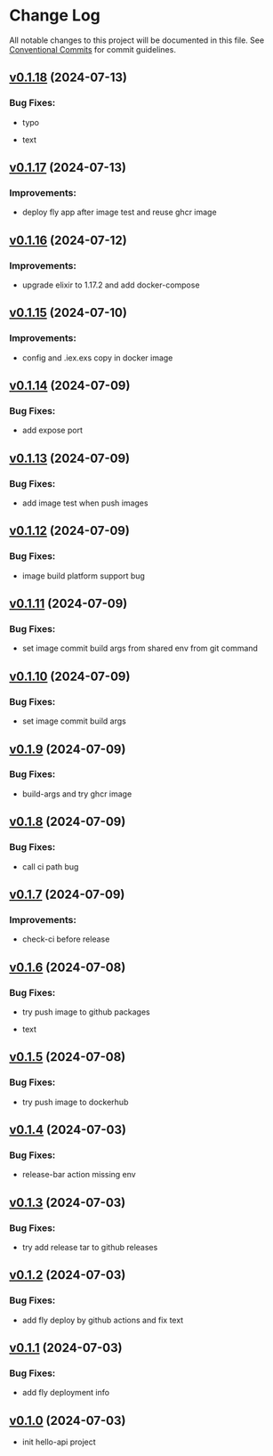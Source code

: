 # Change Log

All notable changes to this project will be documented in this file.
See [Conventional Commits](Https://conventionalcommits.org) for commit guidelines.

<!-- changelog -->

## [v0.1.18](https://github.com/cao7113/hello-api-elixir/compare/v0.1.17...v0.1.18) (2024-07-13)




### Bug Fixes:

* typo

* text

## [v0.1.17](https://github.com/cao7113/hello-api-elixir/compare/v0.1.16...v0.1.17) (2024-07-13)




### Improvements:

* deploy fly app after image test and reuse ghcr image

## [v0.1.16](https://github.com/cao7113/hello-api-elixir/compare/v0.1.15...v0.1.16) (2024-07-12)




### Improvements:

* upgrade elixir to 1.17.2 and add docker-compose

## [v0.1.15](https://github.com/cao7113/hello-api-elixir/compare/v0.1.14...v0.1.15) (2024-07-10)




### Improvements:

* config and .iex.exs copy in docker image

## [v0.1.14](https://github.com/cao7113/hello-api-elixir/compare/v0.1.13...v0.1.14) (2024-07-09)




### Bug Fixes:

* add expose port

## [v0.1.13](https://github.com/cao7113/hello-api-elixir/compare/v0.1.12...v0.1.13) (2024-07-09)




### Bug Fixes:

* add image test when push images

## [v0.1.12](https://github.com/cao7113/hello-api-elixir/compare/v0.1.11...v0.1.12) (2024-07-09)




### Bug Fixes:

* image build platform support bug

## [v0.1.11](https://github.com/cao7113/hello-api-elixir/compare/v0.1.10...v0.1.11) (2024-07-09)




### Bug Fixes:

* set image commit build args from shared env from git command

## [v0.1.10](https://github.com/cao7113/hello-api-elixir/compare/v0.1.9...v0.1.10) (2024-07-09)




### Bug Fixes:

* set image commit build args

## [v0.1.9](https://github.com/cao7113/hello-api-elixir/compare/v0.1.8...v0.1.9) (2024-07-09)




### Bug Fixes:

* build-args and try ghcr image

## [v0.1.8](https://github.com/cao7113/hello-api-elixir/compare/v0.1.7...v0.1.8) (2024-07-09)




### Bug Fixes:

* call ci path bug

## [v0.1.7](https://github.com/cao7113/hello-api-elixir/compare/v0.1.6...v0.1.7) (2024-07-09)




### Improvements:

* check-ci before release

## [v0.1.6](https://github.com/cao7113/hello-api-elixir/compare/v0.1.5...v0.1.6) (2024-07-08)




### Bug Fixes:

* try push image to github packages

* text

## [v0.1.5](https://github.com/cao7113/hello-api-elixir/compare/v0.1.4...v0.1.5) (2024-07-08)




### Bug Fixes:

* try push image to dockerhub

## [v0.1.4](https://github.com/cao7113/hello-api-elixir/compare/v0.1.3...v0.1.4) (2024-07-03)

### Bug Fixes:

- release-bar action missing env

## [v0.1.3](https://github.com/cao7113/hello-api-elixir/compare/v0.1.2...v0.1.3) (2024-07-03)

### Bug Fixes:

- try add release tar to github releases

## [v0.1.2](https://github.com/cao7113/hello-api-elixir/compare/v0.1.1...v0.1.2) (2024-07-03)

### Bug Fixes:

- add fly deploy by github actions and fix text

## [v0.1.1](https://github.com/cao7113/hello-api-elixir/compare/v0.1.0...v0.1.1) (2024-07-03)

### Bug Fixes:

- add fly deployment info

## [v0.1.0](https://github.com/cao7113/hello-api-elixir/compare/v0.1.0...v0.1.0) (2024-07-03)

- init hello-api project
